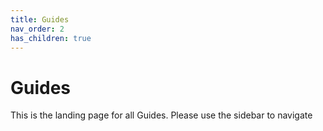 ```yaml
---
title: Guides
nav_order: 2
has_children: true
---
```


# Guides

This is the landing page for all Guides. Please use the sidebar to navigate
